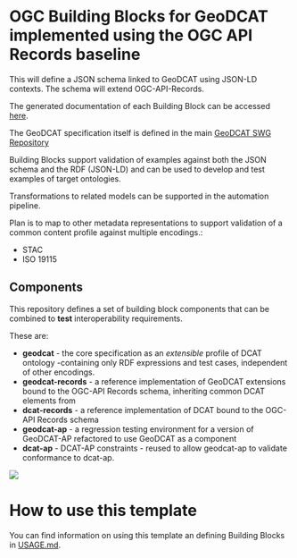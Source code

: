 # OGC Building Blocks for GeoDCAT implemented using the OGC API Records baseline

This will define a JSON schema linked to GeoDCAT using JSON-LD contexts.  The schema will extend OGC-API-Records.

The generated documentation of each Building Block can be accessed [here](https://ogcincubator.github.io/geodcat-ogcapi-records/).

The GeoDCAT specification itself is defined in the main [GeoDCAT SWG Repository](https://github.com/opengeospatial/GeoDCAT-SWG)

Building Blocks support validation of examples against both the JSON schema and the RDF (JSON-LD) and can be used to develop and test examples of target ontologies.

Transformations to related models can be supported in the automation pipeline.

Plan is to map to other metadata representations to support validation of a common content profile against multiple encodings.:
 * STAC
 * ISO 19115
   
## Components

This repository defines a set of building block components that can be combined to **test** interoperability requirements.

These are:

- **geodcat** - the core specification as an _extensible_ profile of DCAT ontology -containing only RDF expressions and test cases, independent of other encodings.
- **geodcat-records** - a reference implementation of GeoDCAT extensions bound to the OGC-API Records schema, inheriting common DCAT elements from 
- **dcat-records** - a reference implementation of DCAT bound to the OGC-API Records schema
- **geodcat-ap** - a regression testing environment for a version of GeoDCAT-AP refactored to use GeoDCAT as a component
- **dcat-ap** - DCAT-AP constraints - reused to allow geodcat-ap to validate conformance to dcat-ap.

![](https://lucid.app/publicSegments/view/2eb2f531-df8c-46d6-a441-d96bef505c3d/image.png)

# How to use this template

You can find information on using this template an defining Building Blocks in [USAGE.md](USAGE.md).
